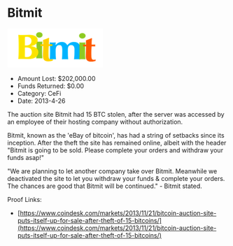 # Bitmit
![Bitmit](/rektimages/Bitmit.png)
- Amount Lost: $202,000.00
- Funds Returned: $0.00
- Category: CeFi
- Date: 2013-4-26

The auction site Bitmit had 15 BTC stolen, after the server was accessed by an employee of their hosting company without authorization.  
  
Bitmit, known as the 'eBay of bitcoin', has had a string of setbacks since its inception. After the theft the site has remained online, albeit with the header "Bitmit is going to be sold. Please complete your orders and withdraw your funds asap!"  
  
"We are planning to let another company take over Bitmit. Meanwhile we deactivated the site to let you withdraw your funds & complete your orders. The chances are good that Bitmit will be continued." - Bitmit stated.


Proof Links:
- [https://www.coindesk.com/markets/2013/11/21/bitcoin-auction-site-puts-itself-up-for-sale-after-theft-of-15-bitcoins/](https://www.coindesk.com/markets/2013/11/21/bitcoin-auction-site-puts-itself-up-for-sale-after-theft-of-15-bitcoins/)


